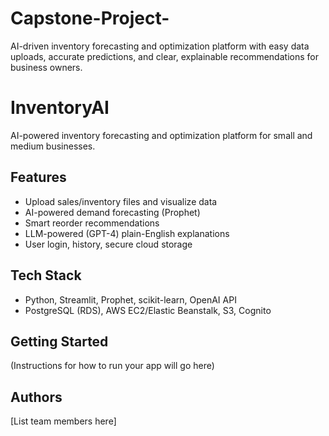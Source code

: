 # Capstone-Project-
AI-driven inventory forecasting and optimization platform with easy data uploads, accurate predictions, and clear, explainable recommendations for business owners.

# InventoryAI

AI-powered inventory forecasting and optimization platform for small and medium businesses.

## Features
- Upload sales/inventory files and visualize data
- AI-powered demand forecasting (Prophet)
- Smart reorder recommendations
- LLM-powered (GPT-4) plain-English explanations
- User login, history, secure cloud storage

## Tech Stack
- Python, Streamlit, Prophet, scikit-learn, OpenAI API
- PostgreSQL (RDS), AWS EC2/Elastic Beanstalk, S3, Cognito

## Getting Started
(Instructions for how to run your app will go here)

## Authors
[List team members here]


